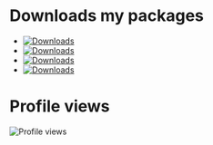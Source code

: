 # Downloads my packages

- [![Downloads](https://static.pepy.tech/personalized-badge/pykeyboard?period=total&units=none&left_color=black&right_color=blue&left_text=pykeyboard)](https://pepy.tech/project/pykeyboard)
- [![Downloads](https://static.pepy.tech/personalized-badge/pyroboard?period=total&units=none&left_color=black&right_color=green&left_text=pyroboard)](https://pepy.tech/project/pyroboard)
- [![Downloads](https://static.pepy.tech/personalized-badge/pydownloads?period=total&units=none&left_color=black&right_color=orange&left_text=pydownloads)](https://pepy.tech/project/pydownloads)
- [![Downloads](https://static.pepy.tech/personalized-badge/pyspeechkit?period=total&units=none&left_color=black&right_color=yellow&left_text=pyspeechkit)](https://pepy.tech/project/pyspeechkit)

# Profile views

![Profile views](https://gpvc.arturio.dev/pystorage)
